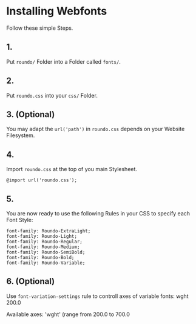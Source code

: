 # Installing Webfonts
Follow these simple Steps.

## 1.
Put `roundo/` Folder into a Folder called `fonts/`.

## 2.
Put `roundo.css` into your `css/` Folder.

## 3. (Optional)
You may adapt the `url('path')` in `roundo.css` depends on your Website Filesystem.

## 4.
Import `roundo.css` at the top of you main Stylesheet.

```
@import url('roundo.css');
```

## 5.
You are now ready to use the following Rules in your CSS to specify each Font Style:
```
font-family: Roundo-ExtraLight;
font-family: Roundo-Light;
font-family: Roundo-Regular;
font-family: Roundo-Medium;
font-family: Roundo-SemiBold;
font-family: Roundo-Bold;
font-family: Roundo-Variable;

```
## 6. (Optional)
Use `font-variation-settings` rule to controll axes of variable fonts:
wght 200.0

Available axes:
'wght' (range from 200.0 to 700.0

